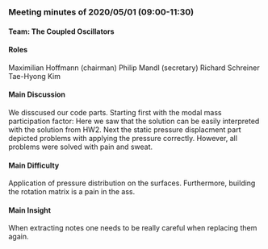 ### Meeting minutes of 2020/05/01 (09:00-11:30)
#### Team: The Coupled Oscillators

#### Roles
Maximilian Hoffmann (chairman)
Philip Mandl (secretary)
Richard Schreiner
Tae-Hyong Kim

#### Main Discussion
We disscused our code parts. Starting first with the modal mass participation factor: Here we saw that the solution can be easily
interpreted with the solution from HW2. Next the static pressure displacment part depicted problems with applying the pressure
correctly. However, all problems were solved with pain and sweat.

#### Main Difficulty
Application of pressure distribution on the surfaces. Furthermore, building the rotation matrix is a pain in the ass.

#### Main Insight
When extracting notes one needs to be really careful when replacing them again.

